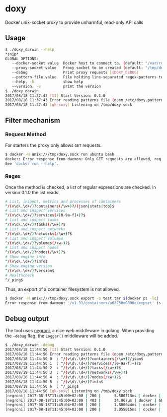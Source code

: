 # doxy
Docker unix-socket proxy to provide unharmful, read-only API calls

## Usage

```bash
$ ./doxy_darwin --help
*snip*
GLOBAL OPTIONS:
   --docker-socket value  Docker host to connect to. (default: "/var/run/docker.sock") [$DOXY_DOCKER_SOCKET]
   --proxy-socket value   Proxy socket to be created (default: "/tmp/doxy.sock") [$DOXY_PROXY_SOCKET]
   --debug                Print proxy requests [$DOXY_DEBUG]
   --pattern-file value   File holding line-separated regex-patterns to be allowed (comments allowed, use #) (default: "/etc/doxy.pattern") [$DOXY_PATTERN_FILE]
   --help, -h             show help
   --version, -v          print the version
$ ./doxy_darwin
2017/08/18 11:37:43 [II] Start Version: 0.1.0
2017/08/18 11:37:43 Error reading patterns file (open /etc/doxy.pattern: no such file or directory), using default patterns
2017/08/18 11:37:43 [gk-soxy] Listening on /tmp/doxy.sock
```

## Filter mechanism

### Request Method

For starters the proxy only allows `GET` requests.

```bash
$ docker -H unix:///tmp/doxy.sock run ubuntu bash
docker: Error response from daemon: Only GET requests are allowed, req.Method: POST.
See 'docker run --help'.
```

### Regex

Once the method is checked, a list of regular expressions are checked. In version 0.1.0 the list reads:

```bash
# List, inspect, metrics and processes of containers
^/(v\d\.\d+/)?containers(/\w+)?/(json|stats|top)$
# List and inspect services
^/(v\d\.\d+/)?services(/[0-9a-f]+)?$
# List and inspect tasks
^/(v\d\.\d+/)?tasks(/\w+)?$
# List and inspect networks
^/(v\d\.\d+/)?networks(/\w+)?$
# List and inspect volumes
^/(v\d\.\d+/)?volumes(/\w+)?$
# List and inspect nodes
^/(v\d\.\d+/)?nodes(/\w+)?$
# Show engine info
^/(v\d\.\d+/)?info$
# Show engine version
^/(v\d\.\d+/)?version$
# Healthcheck
^/_ping$
```

Thus, an export of a container filesystem is not allowed.

```bash
$ docker -H unix:///tmp/doxy.sock export -o test.tar $(docker ps -lq)
Error response from daemon: '/v1.31/containers/a62250e0890a/export' is not allowed.
```

## Debug output

The tool uses [negroni](https://github.com/urfave/negroni), a nice web middleware in golang.
When providing the `-debug` flag, the `Logger()` middleware will be added.

```bash
$ ./doxy_darwin -debug
2017/08/18 11:44:50 [II] Start Version: 0.1.0
2017/08/18 11:44:50 Error reading patterns file (open /etc/doxy.pattern: no such file or directory), using default patterns
2017/08/18 11:44:50 0  : ^/(v\d\.\d+/)?containers(/\w+)?/json$
2017/08/18 11:44:50 1  : ^/(v\d\.\d+/)?services(/[0-9a-f]+)?$
2017/08/18 11:44:50 2  : ^/(v\d\.\d+/)?tasks(/\w+)?$
2017/08/18 11:44:50 3  : ^/(v\d\.\d+/)?networks(/\w+)?$
2017/08/18 11:44:50 4  : ^/(v\d\.\d+/)?nodes(/\w+)?$
2017/08/18 11:44:50 5  : ^/(v\d\.\d+/)?info$
2017/08/18 11:44:50 6  : ^/_ping$
2017/08/18 11:44:50 [gk-soxy] Listening on /tmp/doxy.sock
[negroni] 2017-08-18T11:45:00+02:00 | 200 | 	 3.800713ms | docker | GET /_ping
[negroni] 2017-08-18T11:45:00+02:00 | 403 | 	 34.067µs | docker | GET /v1.31/containers/a62250e0890a/export
[negroni] 2017-08-18T11:45:04+02:00 | 200 | 	 1.800044ms | docker | GET /_ping
[negroni] 2017-08-18T11:45:04+02:00 | 200 | 	 2.055015ms | docker | GET /v1.31/containers/json
```